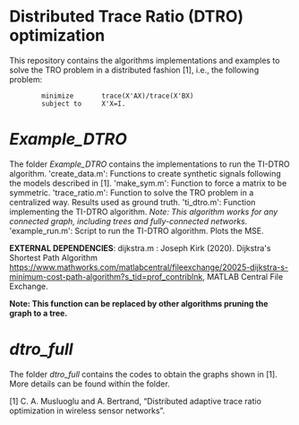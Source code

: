 # Distributed Trace Ratio (DTRO) optimization

This repository contains the algorithms implementations and examples to solve the TRO problem in a distributed fashion [1], i.e., the following problem:

            minimize       trace(X'AX)/trace(X'BX)
            subject to     X'X=I.


# *Example_DTRO*

The folder *Example_DTRO* contains the implementations to run the TI-DTRO algorithm.
    'create_data.m': Functions to create synthetic signals following the models described in [1].
    'make_sym.m': Function to force a matrix to be symmetric.
    'trace_ratio.m': Function to solve the TRO problem in a centralized way. Results used as ground truth.
    'ti_dtro.m': Function implementing the TI-DTRO algorithm. *Note: This algorithm works for any connected graph, including trees and fully-connected networks.*
    'example_run.m': Script to run the TI-DTRO algorithm. Plots the MSE.


**EXTERNAL DEPENDENCIES**:
dijkstra.m : Joseph Kirk (2020). Dijkstra's Shortest Path Algorithm 
https://www.mathworks.com/matlabcentral/fileexchange/20025-dijkstra-s-minimum-cost-path-algorithm?s_tid=prof_contriblnk, 
MATLAB Central File Exchange.

**Note: This function can be replaced by other algorithms pruning the graph to a tree.**

# *dtro_full*

The folder *dtro_full* contains the codes to obtain the graphs shown in [1]. More details can be found within the folder.

[1] C. A. Musluoglu and A. Bertrand, “Distributed adaptive trace ratio optimization in wireless sensor networks”.
